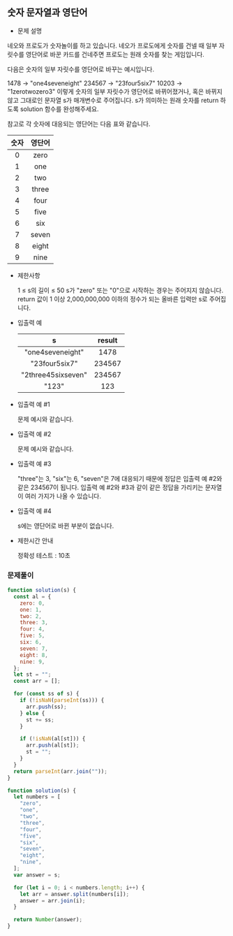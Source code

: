 ## 숫자 문자열과 영단어

- 문제 설명

네오와 프로도가 숫자놀이를 하고 있습니다. 네오가 프로도에게 숫자를 건넬 때 일부 자릿수를 영단어로 바꾼 카드를 건네주면 프로도는 원래 숫자를 찾는 게임입니다.

다음은 숫자의 일부 자릿수를 영단어로 바꾸는 예시입니다.

1478 → "one4seveneight"
234567 → "23four5six7"
10203 → "1zerotwozero3"
이렇게 숫자의 일부 자릿수가 영단어로 바뀌어졌거나, 혹은 바뀌지 않고 그대로인 문자열 s가 매개변수로 주어집니다. s가 의미하는 원래 숫자를 return 하도록 solution 함수를 완성해주세요.

참고로 각 숫자에 대응되는 영단어는 다음 표와 같습니다.

| 숫자 | 영단어 |
| :--: | :----: |
|  0   |  zero  |
|  1   |  one   |
|  2   |  two   |
|  3   | three  |
|  4   |  four  |
|  5   |  five  |
|  6   |  six   |
|  7   | seven  |
|  8   | eight  |
|  9   |  nine  |

- 제한사항

  1 ≤ s의 길이 ≤ 50
  s가 "zero" 또는 "0"으로 시작하는 경우는 주어지지 않습니다.
  return 값이 1 이상 2,000,000,000 이하의 정수가 되는 올바른 입력만 s로 주어집니다.

- 입출력 예

  |         s          | result |
  | :----------------: | :----: |
  |  "one4seveneight"  |  1478  |
  |   "23four5six7"    | 234567 |
  | "2three45sixseven" | 234567 |
  |       "123"        |  123   |

- 입출력 예 #1

  문제 예시와 같습니다.

- 입출력 예 #2

  문제 예시와 같습니다.

- 입출력 예 #3

  "three"는 3, "six"는 6, "seven"은 7에 대응되기 때문에 정답은 입출력 예 #2와 같은 234567이 됩니다.
  입출력 예 #2와 #3과 같이 같은 정답을 가리키는 문자열이 여러 가지가 나올 수 있습니다.

- 입출력 예 #4

  s에는 영단어로 바뀐 부분이 없습니다.

- 제한시간 안내

  정확성 테스트 : 10초

### 문제풀이

```jsx
function solution(s) {
  const al = {
    zero: 0,
    one: 1,
    two: 2,
    three: 3,
    four: 4,
    five: 5,
    six: 6,
    seven: 7,
    eight: 8,
    nine: 9,
  };
  let st = "";
  const arr = [];

  for (const ss of s) {
    if (!isNaN(parseInt(ss))) {
      arr.push(ss);
    } else {
      st += ss;
    }

    if (!isNaN(al[st])) {
      arr.push(al[st]);
      st = "";
    }
  }
  return parseInt(arr.join(""));
}
```

```jsx
function solution(s) {
  let numbers = [
    "zero",
    "one",
    "two",
    "three",
    "four",
    "five",
    "six",
    "seven",
    "eight",
    "nine",
  ];
  var answer = s;

  for (let i = 0; i < numbers.length; i++) {
    let arr = answer.split(numbers[i]);
    answer = arr.join(i);
  }

  return Number(answer);
}
```
